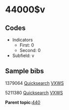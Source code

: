 # 44000$v

## Codes

-   Indicators
    -   First: 0
    -   Second: 0
-   Subfield: v

## Sample bibs

1379064 [Quicksearch](https://search.library.yale.edu/catalog/1379064) [VXWS](http://prodorbis.library.yale.edu:7014/vxws/GetHoldingsService?bibId=1379064)

5211380 [Quicksearch](https://search.library.yale.edu/catalog/5211380) [VXWS](http://prodorbis.library.yale.edu:7014/vxws/GetHoldingsService?bibId=5211380)

**Parent topic:**[440](../../tags/440/440.md)

